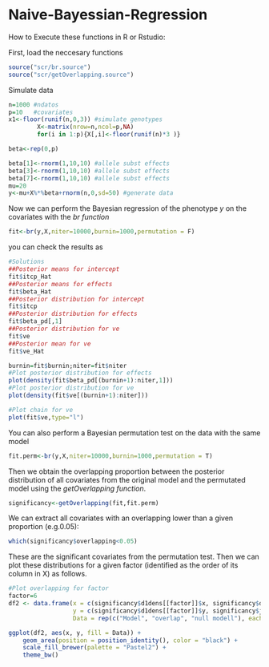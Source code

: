 # Naive-Bayessian-Regression



How to Execute these functions in R or Rstudio:

First, load the neccesary functions
```r
source("scr/br.source")
source("scr/getOverlapping.source")
```

Simulate data
```r 
n=1000 #ndatos
p=10   #covariates
x1<-floor(runif(n,0,3)) #simulate genotypes
        X<-matrix(nrow=n,ncol=p,NA)
        for(i in 1:p){X[,i]<-floor(runif(n)*3 )}

beta<-rep(0,p)

beta[1]<-rnorm(1,10,10) #allele subst effects
beta[3]<-rnorm(1,10,10) #allele subst effects
beta[7]<-rnorm(1,10,10) #allele subst effects
mu=20
y<-mu+X%*%beta+rnorm(n,0,sd=50) #generate data
```

Now we can perform the Bayesian regression of the phenotype *y* on the covariates with the *br function*
```r
fit<-br(y,X,niter=10000,burnin=1000,permutation = F)
```

you can check the results as
```r
#Solutions
##Posterior means for intercept
fit$itcp_Hat
##Posterior means for effects
fit$beta_Hat
##Posterior distribution for intercept
fit$itcp
##Posterior distribution for effects
fit$beta_pd[,1]
##Posterior distribution for ve
fit$ve
##Posterior mean for ve
fit$ve_Hat

burnin=fit$burnin;niter=fit$niter
#Plot posterior distribution for effects
plot(density(fit$beta_pd[(burnin+1):niter,1]))
#Plot posterior distribution for ve
plot(density(fit$ve[(burnin+1):niter]))

#Plot chain for ve
plot(fit$ve,type="l")
```

You can also perform a Bayesian permutation test on the data with the same model
```r
fit.perm<-br(y,X,niter=10000,burnin=1000,permutation = T)
```

Then we obtain the overlapping proportion between the posterior distribution of all covariates from the original model and the permutated model using the *getOverlapping function*.
```r 
significancy<-getOverlapping(fit,fit.perm)
```
We can extract all covariates with an overlapping lower than a given proportion (e.g.0.05):
```r
which(significancy$overlapping<0.05)
```
These are the significant covariates from the permutation test. Then we can plot these distributions for a given factor (identified as the order of its column in X) as follows.

```r
#Plot overlapping for factor
factor=6
df2 <- data.frame(x = c(significancy$d1dens[[factor]]$x, significancy$d1dens[[factor]]$x,significancy$d1dens[[factor]]$x), 
                  y = c(significancy$d1dens[[factor]]$y, significancy$joint[[factor]],significancy$d2dens[[factor]]$y),
                  Data = rep(c("Model", "overlap", "null modell"), each = length(significancy$d1dens[[factor]]$x)))

ggplot(df2, aes(x, y, fill = Data)) + 
    geom_area(position = position_identity(), color = "black") +
    scale_fill_brewer(palette = "Pastel2") +
    theme_bw()
```

